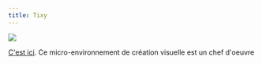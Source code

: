 ```yaml
---
title: Tixy
---
```


![](./posts/1007.png)

[C'est ici](https://tixy.land/?code=-x%2Fy%2B1). Ce micro-environnement de création visuelle est un chef d'oeuvre